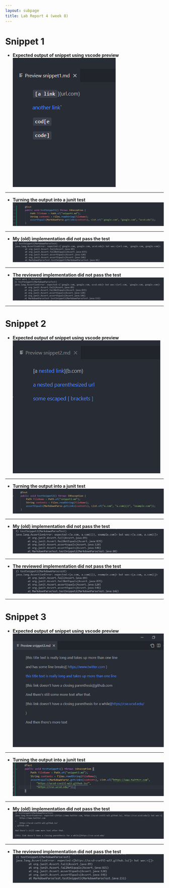 ```yaml
---
layout: subpage
title: Lab Report 4 (week 8)
---
```


# Snippet 1

* **Expected output of snippet using vscode preview**\
![Image](report-4-img/snippet1expected.png)
---
* **Turning the output into a junit test**\
![Image](report-4-img/snippettest1.png)
---
* **My (old) implementation did not pass the test**\
![Image](report-4-img/myerror1.png)
---
* **The reviewed implementation did not pass the test**\
![Image](report-4-img/reviewerror1.png)

---
# Snippet 2

* **Expected output of snippet using vscode preview**\
![Image](report-4-img/snippet2expected.png)
---
* **Turning the output into a junit test**\
![Image](report-4-img/snippettest2.png)
---
* **My (old) implementation did not pass the test**\
![Image](report-4-img/myerror2.png)
---
* **The reviewed implementation did not pass the test**\
![Image](report-4-img/reviewerror2.png)
---

# Snippet 3

* **Expected output of snippet using vscode preview**\
![Image](report-4-img/snippet3expected.png)
---
* **Turning the output into a junit test**\
![Image](report-4-img/snippettest3.png)
---
* **My (old) implementation did not pass the test**\
![Image](report-4-img/myerror3.png)
---
* **The reviewed implementation did not pass the test**\
![Image](report-4-img/reviewerror3.png)
